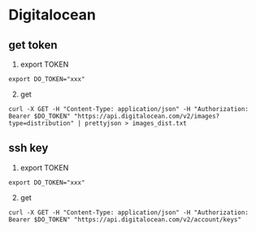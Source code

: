 Digitalocean
========

get token
------

1. export TOKEN

`export DO_TOKEN="xxx"`

2. get

`curl -X GET -H "Content-Type: application/json" -H "Authorization: Bearer $DO_TOKEN" "https://api.digitalocean.com/v2/images?type=distribution" | prettyjson > images_dist.txt`

ssh key
------

1. export TOKEN

`export DO_TOKEN="xxx"`

2. get

`curl -X GET -H "Content-Type: application/json" -H "Authorization: Bearer $DO_TOKEN" "https://api.digitalocean.com/v2/account/keys"
`
